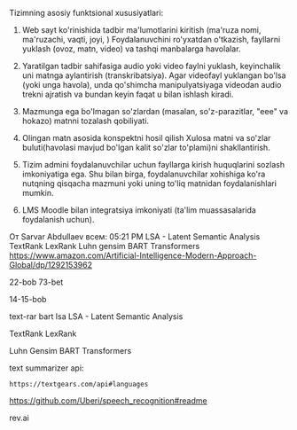 Tizimning asosiy funktsional xususiyatlari: 

1. Web sayt ko'rinishida tadbir  ma'lumotlarini kiritish (ma'ruza nomi, ma'ruzachi, vaqti, joyi, )  Foydalanuvchini ro'yxatdan o'tkazish, fayllarni yuklash (ovoz, matn, video) va tashqi manbalarga havolalar. 

2. Yaratilgan tadbir sahifasiga audio yoki video faylni yuklash, keyinchalik uni matnga aylantirish (transkribatsiya). Agar videofayl yuklangan bo'lsa (yoki unga havola), unda qo'shimcha manipulyatsiyaga videodan audio trekni ajratish va bundan keyin faqat u bilan ishlash kiradi. 

3. Mazmunga ega bo'lmagan so'zlardan (masalan, so'z-parazitlar, "eee" va hokazo) matnni tozalash qobiliyati. 

4. Olingan matn asosida konspektni hosil qilish Xulosa matni va so'zlar buluti(havolasi mavjud bo'lgan kalit so'zlar to'plami)ni shakllantirish. 

5. Tizim admini foydalanuvchilar uchun fayllarga kirish huquqlarini sozlash imkoniyatiga ega. Shu bilan birga, foydalanuvchilar xohishiga ko'ra nutqning qisqacha mazmuni yoki uning to'liq matnidan foydalanishlari mumkin. 

6. LMS Moodle bilan integratsiya imkoniyati (ta'lim muassasalarida foydalanish uchun).




От Sarvar Abdullaev всем:  05:21 PM
LSA - Latent Semantic Analysis
TextRank
LexRank
Luhn
gensim
BART Transformers
https://www.amazon.com/Artificial-Intelligence-Modern-Approach-Global/dp/1292153962

22-bob 73-bet

14-15-bob




text-rar
bart
lsa
LSA - Latent Semantic Analysis

TextRank
LexRank

Luhn
Gensim
BART Transformers


text summarizer api:

	https://textgears.com/api#languages




 https://github.com/Uberi/speech_recognition#readme


 rev.ai